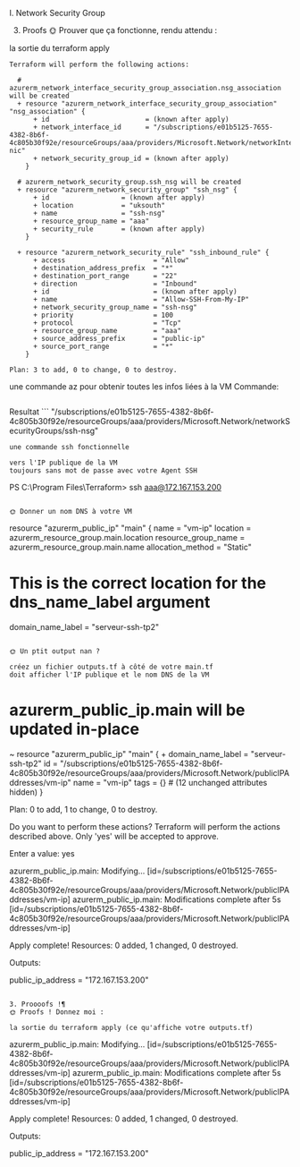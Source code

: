 I. Network Security Group

3. Proofs
🌞 Prouver que ça fonctionne, rendu attendu :

la sortie du terraform apply
```
Terraform will perform the following actions:

  # azurerm_network_interface_security_group_association.nsg_association will be created
  + resource "azurerm_network_interface_security_group_association" "nsg_association" {
      + id                        = (known after apply)
      + network_interface_id      = "/subscriptions/e01b5125-7655-4382-8b6f-4c805b30f92e/resourceGroups/aaa/providers/Microsoft.Network/networkInterfaces/vm-nic"
      + network_security_group_id = (known after apply)
    }

  # azurerm_network_security_group.ssh_nsg will be created
  + resource "azurerm_network_security_group" "ssh_nsg" {
      + id                  = (known after apply)
      + location            = "uksouth"
      + name                = "ssh-nsg"
      + resource_group_name = "aaa"
      + security_rule       = (known after apply)
    }

  + resource "azurerm_network_security_rule" "ssh_inbound_rule" {
      + access                      = "Allow"
      + destination_address_prefix  = "*"
      + destination_port_range      = "22"
      + direction                   = "Inbound"
      + id                          = (known after apply)
      + name                        = "Allow-SSH-From-My-IP"
      + network_security_group_name = "ssh-nsg"
      + priority                    = 100
      + protocol                    = "Tcp"
      + resource_group_name         = "aaa"
      + source_address_prefix       = "public-ip"
      + source_port_range           = "*"
    }

Plan: 3 to add, 0 to change, 0 to destroy.
```
une commande az pour obtenir toutes les infos liées à la VM
Commande: 
```az network nic show --resource-group aaa --name vm-nic --query 'networkSecurityGroup.id'
```
Resultat ```
"/subscriptions/e01b5125-7655-4382-8b6f-4c805b30f92e/resourceGroups/aaa/providers/Microsoft.Network/networkSecurityGroups/ssh-nsg"

``` 
une commande ssh fonctionnelle

vers l'IP publique de la VM
toujours sans mot de passe avec votre Agent SSH
``` 
PS C:\Program Files\Terraform> ssh aaa@172.167.153.200
```

🌞 Donner un nom DNS à votre VM
``` 
resource "azurerm_public_ip" "main" {
  name                = "vm-ip"
  location            = azurerm_resource_group.main.location
  resource_group_name = azurerm_resource_group.main.name
  allocation_method   = "Static"
  

# This is the correct location for the dns_name_label argument
  domain_name_label      = "serveur-ssh-tp2"
```

🌞 Un ptit output nan ?

créez un fichier outputs.tf à côté de votre main.tf
doit afficher l'IP publique et le nom DNS de la VM
```
  # azurerm_public_ip.main will be updated in-place
  ~ resource "azurerm_public_ip" "main" {
      + domain_name_label       = "serveur-ssh-tp2"
        id                      = "/subscriptions/e01b5125-7655-4382-8b6f-4c805b30f92e/resourceGroups/aaa/providers/Microsoft.Network/publicIPAddresses/vm-ip"
        name                    = "vm-ip"
        tags                    = {}
        # (12 unchanged attributes hidden)
    }

Plan: 0 to add, 1 to change, 0 to destroy.

Do you want to perform these actions?
  Terraform will perform the actions described above.
  Only 'yes' will be accepted to approve.

  Enter a value: yes

azurerm_public_ip.main: Modifying... [id=/subscriptions/e01b5125-7655-4382-8b6f-4c805b30f92e/resourceGroups/aaa/providers/Microsoft.Network/publicIPAddresses/vm-ip]
azurerm_public_ip.main: Modifications complete after 5s [id=/subscriptions/e01b5125-7655-4382-8b6f-4c805b30f92e/resourceGroups/aaa/providers/Microsoft.Network/publicIPAddresses/vm-ip]

Apply complete! Resources: 0 added, 1 changed, 0 destroyed.

Outputs:

public_ip_address = "172.167.153.200"
```

3. Proooofs !¶
🌞 Proofs ! Donnez moi :

la sortie du terraform apply (ce qu'affiche votre outputs.tf)
``` 
azurerm_public_ip.main: Modifying... [id=/subscriptions/e01b5125-7655-4382-8b6f-4c805b30f92e/resourceGroups/aaa/providers/Microsoft.Network/publicIPAddresses/vm-ip]
azurerm_public_ip.main: Modifications complete after 5s [id=/subscriptions/e01b5125-7655-4382-8b6f-4c805b30f92e/resourceGroups/aaa/providers/Microsoft.Network/publicIPAddresses/vm-ip]

Apply complete! Resources: 0 added, 1 changed, 0 destroyed.

Outputs:

public_ip_address = "172.167.153.200"
```